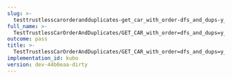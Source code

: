 ```yaml
---
slug: >-
  testtrustlesscarorderandduplicates-get_car_with_order-dfs_and_dups-y_of_identity_cid-body
full_name: >-
  TestTrustlessCarOrderAndDuplicates/GET_CAR_with_order=dfs_and_dups=y_of_identity_CID/Body
outcome: pass
title: >-
  TestTrustlessCarOrderAndDuplicates/GET_CAR_with_order=dfs_and_dups=y_of_identity_CID/Body
implementation_id: kubo
version: dev-44b0eaa-dirty
---
```


